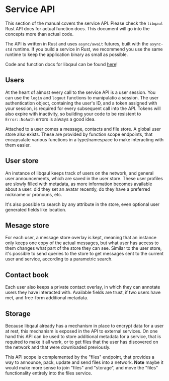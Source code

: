 # Service API

This section of the manual covers the service API.  Please check the
`libqaul` Rust API docs for actual function docs.  This document will
go into the concepts more than actual code.

The API is written in Rust and uses `async/await` futures, built with
the `async-std` runtime.  If you build a service in Rust, we recommend
you use the same runtime to keep the application binary as small as
possible.

Code and function docs for libqaul can be found [here][libqaul]!

[libqaul]: https://docs.qaul.org/api/libqaul/index.html

## Users

At the heart of almost every call to the service API is a user
session.  You can use the `login` and `logout` functions to
manipulatio a session.  The user authentication object, containing the
user's ID, and a token assigned with your session, is required for
every subsequent call into the API.  Tokens will also expire with
inactivity, so building your code to be resistent to `Error::NoAuth`
errors is always a good idea.

Attached to a user comes a message, contacts and file store.  A global
user store also exists.  These are provided by function scope
endpoints, that encapsulate various functions in a type/namespace to
make interacting with them easier.


## User store

An instance of libqaul keeps track of users on the network, and
general user announcements, which are saved in the user store.  These
user profiles are slowly filled with metadata, as more information
becomes available about a user: did they set an avatar recently, do
they have a preferred nickname or pronouns, etc.

It's also possible to search by any attribute in the store, even
optional user generated fields like location.


## Mesage store

For each user, a message store overlay is kept, meaning that an
instance only keeps one copy of the actual messages, but what user has
access to them changes what part of the store they can see.  Similar
to the user store, it's possible to send queries to the store to get
messages sent to the current user and service, according to a
parametric search.


## Contact book

Each user also keeps a private contact overlay, in which they can
annotate users they have interacted with.  Available fields are trust,
if two users have met, and free-form additional metadata.


## Storage

Because libqaul already has a mechanism in place to encrypt data for a
user at rest, this mechanism is exposed in the API to external
services.  On one hand this API can be used to store additional
metadata for a service, that is required to make it all work, or to
get files that the user has discovered on the network and that were
downloaded previously.

This API scope is complemented by the "files" endpoint, that provides
a way to announce, pack, update and send files into a network.
**Note** maybe it would make more sense to join "files" and "storage",
and move the "files" functionality entirely into the files service.
